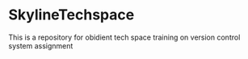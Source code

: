 # SkylineTechspace
This is a repository for obidient tech space training on version control system assignment
